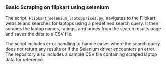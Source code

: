 ### Basic Scraping on flipkart using selenium

The script, `Flipkart_selenium_laptopprices.py`, navigates to the Flipkart website and searches for laptops using a predefined search query. It then scrapes the laptop names, ratings, and prices from the search results page and saves the data to a CSV file.

The script includes error handling to handle cases where the search query does not return any results or if the Selenium driver encounters an error. The repository also includes a sample CSV file containing scraped laptop data for reference.

